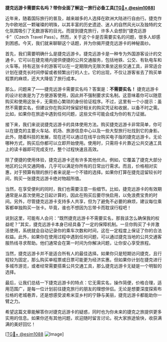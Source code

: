 **捷克远游卡需要实名吗？带你全面了解这一旅行必备工具[[TG💪+ @esim1088](https://t.me/s/esim1088)]**

近年来，随着国际旅行的普及，越来越多的人选择在欧洲大陆进行自由行。捷克作为中欧地区一颗璀璨的明珠，以其丰富的历史遗迹、迷人的自然风光以及独特的文化氛围吸引了无数游客的目光。而提到捷克旅行，许多人会想到“捷克远游卡”（Czech Travel Pass）。然而，关于这个卡是否需要实名的问题，很多人却感到困惑。今天，我们就来聊聊这个话题，并为你揭开捷克远游卡的神秘面纱。

首先，我们需要明确什么是捷克远游卡。捷克远游卡是一种专为外国游客设计的交通卡，它可以在捷克境内提供便捷的公共交通服务，包括地铁、公交、有轨电车和火车等。持有这张卡的游客可以在一定期限内无限次乘坐这些交通工具，非常适合计划在捷克长时间停留或者频繁出行的人士。它的出现，不仅让游客省去了购买单程票的麻烦，还大大降低了旅行成本。

那么，问题来了——捷克远游卡需要实名吗？答案是：**不需要实名！** 捷克远游卡的设计初衷是为了方便游客使用，因此并不强制要求实名制。这意味着你可以随意购买和使用这张卡，无需担心繁琐的身份验证程序。不过，这里有一个小提示：虽然不需要实名，但建议你在购买时保留好相关的购买凭证和收据，以备不时之需。比如，如果你在旅途中遇到任何问题，这些文件可能会成为你的有力证据。

接下来，我们来说说捷克远游卡的具体使用方法。购买捷克远游卡非常简单，你可以在捷克的主要火车站、机场、旅游信息中心以及一些大型旅行社找到它的身影。此外，随着科技的发展，现在还可以通过在线平台购买电子版的捷克远游卡。无论哪种方式，购买后你都可以立即开始使用。使用时，只需将卡片靠近公共交通工具上的读卡器即可完成支付，整个过程快速且高效。

除了便捷的使用体验，捷克远游卡还有许多其他优点。例如，它覆盖了捷克大部分地区的公共交通网络，几乎可以满足你所有的日常出行需求。而且，价格相对实惠，对于预算有限的旅行者来说是一个不错的选择。如果你打算在捷克逗留较长时间，购买一张捷克远游卡绝对物超所值。

当然，在享受便利的同时，我们也需要注意一些细节。比如，捷克远游卡的有效期通常是从首次使用之日起计算的，因此在购买后要尽快启用，以免浪费宝贵的时间。另外，尽管捷克远游卡支持多人共享，但为了避免不必要的麻烦，建议每位乘客都单独购买一张卡。毕竟，谁也不想因为忘带卡而耽误行程吧！

说到这里，可能有人会问：“既然捷克远游卡不需要实名，那我该怎么确保我的权益呢？”其实，捷克远游卡本身已经具备了一定的保障机制。一旦你购买了卡并激活使用，系统就会自动记录你的乘车次数和时间，这在一定程度上保证了你的合法权益。此外，如果你在使用过程中遇到任何问题，可以通过捷克当地的公共交通客服热线寻求帮助。他们通常会在第一时间为你解决问题，让你安心享受旅程。

当然，捷克远游卡并不是适合所有人的最佳选择。如果你只是短期访问捷克，且行程较为固定，那么购买单程票或日票可能更为经济实惠。但如果你计划在捷克进行多城市游览，或者经常需要搭乘公共交通工具，那么捷克远游卡无疑是一个明智的选择。

最后，让我们总结一下捷克远游卡的特点：它无需实名，操作简便，价格合理，适用范围广，是每一位计划前往捷克旅行的朋友的理想伴侣。无论是想要深度探索布拉格的老城巷弄，还是想感受波希米亚乡村的宁静与美丽，捷克远游卡都能助你一臂之力。

希望这篇文章能解答你对捷克远游卡的疑惑，同时也为你未来的捷克之旅提供更多实用的信息。如果你还有其他问题，欢迎随时留言讨论。祝大家旅途愉快，收获满满的美好回忆！

[[TG💪+ @esim1088](https://t.me/s/esim1088) ![Image](https://i.postimg.cc/4NQfJmqS/Snipaste-2025-05-13-00-14-12.png)]